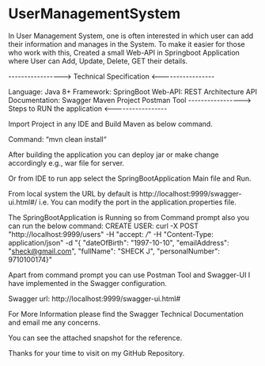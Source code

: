 # UserManagementSystem

In User Management System, one is often interested in which user can add their information and manages in the System. To make it easier for those who work with this, Created a small Web-API in Springboot Application where User can Add, Update, Delete, GET their details.

-----------------> Technical Specification <-----------------

Language: Java 8+
Framework: SpringBoot
Web-API: REST Architecture
API Documentation: Swagger
Maven Project
Postman Tool
-----------------> Steps to RUN the application <-----------------

Import Project in any IDE and Build Maven as below command.

Command: “mvn clean install“

After building the application you can deploy jar or make change accordingly e.g., war file for server.

Or from IDE to run app select the SpringBootApplication Main file and Run.

From local system the URL by default is http://localhost:9999/swagger-ui.html#/ i.e. You can modify the port in the application.properties file.

The SpringBootApplication is Running so from Command prompt also you can run the below command:
CREATE USER: curl -X POST "http://localhost:9999/users" -H "accept: */*" -H "Content-Type: application/json" -d "{ \"dateOfBirth\": \"1997-10-10\", \"emailAddress\": \"sheck@gmail.com\", \"fullName\": \"SHECK J\", \"personalNumber\": 9710100174}"

Apart from command prompt you can use Postman Tool and Swagger-UI I have implemented in the Swagger configuration.

Swagger url: http://localhost:9999/swagger-ui.html#

For More Information please find the Swagger Technical Documentation and email me any concerns.

You can see the attached snapshot for the reference.

Thanks for your time to visit on my GitHub Repository.
